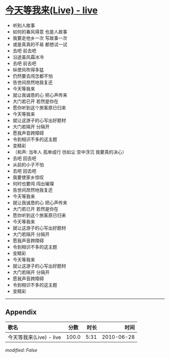 # [今天等我来(Live) - live](https://music.163.com/song?id=64421)

* 听别人故事
* 如何的春风得意 也是人故事
* 我要走他乡一次 写故事一次
* 或是真真的不易 都想试一试
* 去吧 前去吧
* 沿途虽风霜冰冷
* 去吧 前去吧
* 纵使风吹得多猛
* 仍然要去闯怎都不怕
* 告世间昂然地我复还
* 今天等我来
* 就让我诚恳的心 把心声传来
* 大门若已开 若然是你在
* 愿你听到这个旅客原已归来
* 今天等我来
* 就让这游子的心写出好题材
* 大门若隔开 分隔开
* 愿我声音跨障碍
* 令到相识不多的这主题
* 变精彩
* （和声: 当年人 孤单成行 彷如尘 空中浮沉 我要真的决心）
* 去吧 回去吧
* 从前的小子不怕
* 去吧 回去吧
* 我要使家乡惊叹
* 何时也要闯 闯出璀璨
* 告世间昂然地我复还
* 今天等我来
* 就让我诚恳的心 把心声传来
* 大门若已开 若然是你在
* 愿你听到这个旅客原已归来
* 今天等我来
* 就让这游子的心写出好题材
* 大门若隔开 分隔开
* 愿我声音跨障碍
* 令到相识不多的这主题
* 变精彩
* 今天等我来
* 就让这游子的心写出好题材
* 大门若隔开 分隔开
* 愿我声音跨障碍
* 令到相识不多的这主题
* 变精彩


---

## Appendix

|歌名|分数|时长|时间|
|:---|:---:|---:|---:|
|今天等我来(Live) - live|100.0|5:31|2010-06-28

*modified: False*